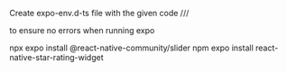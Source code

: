 Create expo-env.d-ts file with the given code
/// <reference types="expo/types" />

to ensure no errors when running expo

npx expo install @react-native-community/slider
npm expo install react-native-star-rating-widget